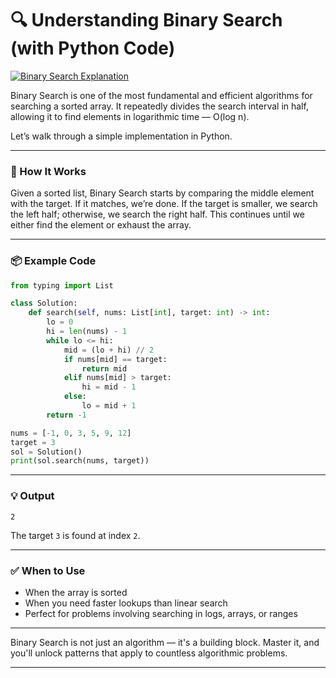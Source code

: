 # 🔍 Understanding Binary Search (with Python Code)

[![Binary Search Explanation](https://img.youtube.com/vi/zavvULEZPhc/0.jpg)](https://www.youtube.com/watch?v=zavvULEZPhc)

Binary Search is one of the most fundamental and efficient algorithms for searching a sorted array. It repeatedly divides the search interval in half, allowing it to find elements in logarithmic time — O(log n).

Let’s walk through a simple implementation in Python.

---

### 🧠 How It Works

Given a sorted list, Binary Search starts by comparing the middle element with the target. If it matches, we’re done. If the target is smaller, we search the left half; otherwise, we search the right half. This continues until we either find the element or exhaust the array.

---

### 📦 Example Code

```python
from typing import List

class Solution:
    def search(self, nums: List[int], target: int) -> int:
        lo = 0
        hi = len(nums) - 1
        while lo <= hi:
            mid = (lo + hi) // 2
            if nums[mid] == target:
                return mid
            elif nums[mid] > target:
                hi = mid - 1
            else:
                lo = mid + 1
        return -1

nums = [-1, 0, 3, 5, 9, 12]
target = 3
sol = Solution()
print(sol.search(nums, target))
```

---

### 💡 Output

```
2
```

The target `3` is found at index `2`.

---

### ✅ When to Use

- When the array is sorted
- When you need faster lookups than linear search
- Perfect for problems involving searching in logs, arrays, or ranges

---

Binary Search is not just an algorithm — it's a building block. Master it, and you'll unlock patterns that apply to countless algorithmic problems.

---
